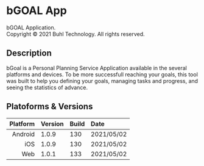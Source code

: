 # bGOAL App 
bGOAL Application.  
Copyright © 2021 Buhl Technology. All rights reserved.

## Description
bGoal is a Personal Planning Service Application available in the several platforms and devices.
To be more successfull reaching your goals, this tool was built to help you defining your goals, managing tasks and progress, and seeing the statistics of advance.

## Platoforms & Versions
| Platform | Version  |  Build   |    Date    |
|---------:|----------|----------|:-----------|
| Android  | 1.0.9    |    130   | 2021/05/02 |
| iOS      | 1.0.9    |    130   | 2021/05/02 |
| Web      | 1.0.1    |    133   | 2021/05/02 |
 
